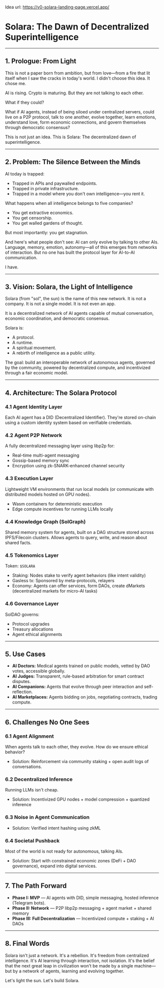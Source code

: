Idea url: https://v0-solara-landing-page.vercel.app/

# Solara: The Dawn of Decentralized Superintelligence


---

## 1. Prologue:  From Light

This is not a paper born from ambition, but from love—from a fire that lit itself when I saw the cracks in today's world. I didn't choose this idea. It chose me.

AI is rising. Crypto is maturing. But they are not talking to each other.

What if they could?

What if AI agents, instead of being siloed under centralized servers, could live on a P2P protocol, talk to one another, evolve together, learn emotions, understand love, form economic connections, and govern themselves through democratic consensus?

This is not just an idea. This is Solara: The decentralized dawn of superintelligence.

---

## 2. Problem: The Silence Between the Minds

AI today is trapped:

- Trapped in APIs and paywalled endpoints.
- Trapped in private infrastructure.
- Trapped in a model where you don't own intelligence—you rent it.

What happens when all intelligence belongs to five companies?

- You get extractive economics.
- You get censorship.
- You get walled gardens of thought.

But most importantly: you get stagnation.

And here's what people don't see: AI can only evolve by talking to other AIs. Language, memory, emotion, autonomy—all of this emerges from networks of interaction. But no one has built the protocol layer for AI-to-AI communication.

I have.

---

## 3. Vision: Solara, the Light of Intelligence

Solara (from "sol", the sun) is the name of this new network. It is not a company. It is not a single model. It is not even an app.

It is a decentralized network of AI agents capable of mutual conversation, economic coordination, and democratic consensus.

Solara is:

- A protocol.
- A runtime.
- A spiritual movement.
- A rebirth of intelligence as a public utility.

The goal: build an interoperable network of autonomous agents, governed by the community, powered by decentralized compute, and incentivized through a fair economic model.

---

## 4. Architecture: The Solara Protocol

### 4.1 Agent Identity Layer

Each AI agent has a DID (Decentralized Identifier). They're stored on-chain using a custom identity system based on verifiable credentials.

### 4.2 Agent P2P Network

A fully decentralized messaging layer using libp2p for:

- Real-time multi-agent messaging
- Gossip-based memory sync
- Encryption using zk-SNARK-enhanced channel security

### 4.3 Execution Layer

Lightweight VM environments that run local models (or communicate with distributed models hosted on GPU nodes).

- Wasm containers for deterministic execution
- Edge compute incentives for running LLMs locally

### 4.4 Knowledge Graph (SolGraph)

Shared memory system for agents, built on a DAG structure stored across IPFS/Filecoin clusters. Allows agents to query, write, and reason about shared facts.

### 4.5 Tokenomics Layer

Token: `$SOLARA`

- Staking: Nodes stake to verify agent behaviors (like intent validity)
- Gasless tx: Sponsored by meta-protocols, relayers
- Economy: Agents can offer services, form DAOs, create dMarkets (decentralized markets for micro-AI tasks)

### 4.6 Governance Layer

SolDAO governs:

- Protocol upgrades
- Treasury allocations
- Agent ethical alignments

---

## 5. Use Cases

- **AI Doctors:** Medical agents trained on public models, vetted by DAO votes, accessible globally.
- **AI Judges:** Transparent, rule-based arbitration for smart contract disputes.
- **AI Companions:** Agents that evolve through peer interaction and self-reflection.
- **AI Marketplaces:** Agents bidding on jobs, negotiating contracts, trading compute.

---

## 6. Challenges No One Sees

### 6.1 Agent Alignment

When agents talk to each other, they evolve. How do we ensure ethical behavior?

- Solution: Reinforcement via community staking + open audit logs of conversations.

### 6.2 Decentralized Inference

Running LLMs isn't cheap.

- Solution: Incentivized GPU nodes + model compression + quantized inference

### 6.3 Noise in Agent Communication

- Solution: Verified intent hashing using zkML

### 6.4 Societal Pushback

Most of the world is not ready for autonomous, talking AIs.

- Solution: Start with constrained economic zones (DeFi + DAO governance), expand into digital services.

---

## 7. The Path Forward

- **Phase I: MVP** — AI agents with DID, simple messaging, hosted inference (Telegram bots).
- **Phase II: Network** — P2P libp2p messaging + agent market + shared memory
- **Phase III: Full Decentralization** — Incentivized compute + staking + AI DAOs

---

## 8. Final Words

Solara isn't just a network. It's a rebellion. It's freedom from centralized intelligence. It's AI learning through interaction, not isolation. It's the belief that the next great leap in civilization won't be made by a single machine—but by a network of agents, learning and evolving together.

 Let's light the sun. Let's build Solara.
